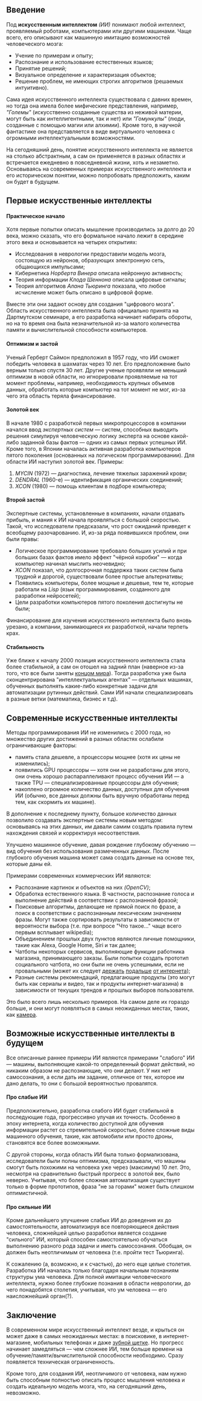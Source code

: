 
## Введение

Под __искусственным интеллектом__ _(ИИ)_ понимают любой интеллект, 
проявляемый роботами, компьютерами или другими машинами. Чаще всего, его 
описывают как машинную имитацию возможностей человеческого мозга:
* Учение по примерам и опыту;
* Распознание и использование естественных языков;
* Принятие решений;
* Визуальное определение и характеризация объектов;
* Решение проблем, не имеющих строгих алгоритмов (решаемых интуитивно).

Сама идея искусственного интеллекта существовала с давних времен, но тогда
она имела более мифические представления, например, _"Големы"_ (искусственно
созданные существа из неживой материи, могут быть как интеллигентными, так и 
нет) или _"Гомункулы"_ (люди, созданные с помощью магии или алхимии). Кроме 
того, в научной фантастике она представляется в виде виртуального человека с 
огромными интеллектуальными возможностями.

На сегодняшний день, понятие искусственного интеллекта не является на столько 
абстрактным, а сам он применяется в разных областях и встречается ежедневно в 
повседневной жизни, хоть и незаметно. Основываясь на современных примерах 
искусственного интеллекта и его историческом понятии, можно попробовать 
предположить, каким он будет в будущем.

## Первые искусственные интеллекты

#### Практическое начало

Хотя первые попытки описать мышление производились за долго до 20 века, 
можно сказать, что его формальное начало лежит в середине этого века и 
основывается на четырех открытиях:

* Исследования в неврологии предоставили модель мозга, состоящую из нейронов, 
образующих электронную сеть, общающихся импульсами;
* Кибернетика _Норберта Винера_ описала нейронную активность;
* Теория информации _Клода Шеннона_ описала цифровые сигналы;
* Теория алгоритмов _Алана Тьюринга_ показала, что любое исчисление может быть 
описано в цифровой форме.

Вместе эти они задают основу для создания "цифрового мозга". Область 
искусственного интеллекта была официально принята на Дартмутском семинаре, 
а его разработка начинает набирать обороты, но на то время она была 
незначительной из-за малого количества памяти и вычислительной способности 
компьютеров.

#### Оптимизм и застой

Ученый Герберт Саймон предположил в 1957 году, что ИИ сможет победить человека 
в шахматах через 10 лет. Его предположение было верным только спустя 30 лет.
Другие ученые проявляли не меньший оптимизм в новой области, но игнорировали
проявляемые на тот момент проблемы, например, необходимость крупных объемов
данных, обработать которые компьютер на тот момент не мог, из-за чего эта 
область теряла финансирование.

#### Золотой век

В начале 1980 с разработкой первых микропроцессоров в компании начался ввод 
_экспертных систем_ — систем, способных выводить решения симулируя 
человеческую логику эксперта на основе какой-либо заданной базы 
фактов — одних из самых первых успешных ИИ. Кроме того, в Японии началась 
активная разработка компьютеров пятого поколения (основанных на логическом
программировании). Для области ИИ наступил золотой век. Примеры:

1. _MYCIN_ (1972) — диагностика, лечение тяжелых заражений крови;
2. _DENDRAL_ (1960-е) — идентификация органических соединений;
3. _XCON_ (1980) — помощь клиентам в подборе компьютера; 

#### Второй застой

Экспертные системы, установленные в компаниях, начали отдавать прибыль, и 
мания к ИИ начала проявляться с большой скоростью. Такой, что исследователи 
предсказали, что рост ожиданий приведет к всеобщему разочарованию. И, из-за 
ряда появившихся проблем, они были правы:

* Логическое программирование требовало больших усилий и при больших базах 
фактов имело эффект "чёрной коробки" — когда компьютер начинал мыслить
неочевидно;
* _XCON_ показал, что долгосрочная поддержка таких систем была трудной и
дорогой, существовали более простые альтернативы;
* Появились компьютеры, более мощные и дешевые, тем те, которые работали на
_Lisp_ (язык программирования, созданного для разработки нейросетей);
* Цели разработки компьютеров пятого поколения достигнуты не были; 

Финансирование для изучения искусственного интеллекта было вновь
урезано, а компании, занимающиеся их разработкой, начали терпеть крах.

#### Стабильность

Уже ближе к началу 2000 позиция искусственного интеллекта стала более
стабильной, а сам он отошел на задний план (наверное из-за того, что все были
заняты [концом мира][4]). Тогда разработка уже была сконцентрирована 
"интеллектуальных агентах" — отдельных машинах, обученных 
выполнять какие-либо конкретные задачи для автоматизации рутинных действий.
Сами ИИ начали специализировать в разные ветки (математика, бизнес и т.д).

## Современные искусственные интеллекты

Методы программирования ИИ не изменились с 2000 года, но множество других
достижений в разных областях ослабили ограничивающие факторы:
* память стала дешевле, а процессоры мощнее (хотя их цены не изменились);
* появились GPU процессоры — хотя они не разработаны для этого, они очень 
хорошо распараллеливают процесс обучения ИИ — а также TPU — 
специализированные процессоры для обучения;
* накоплено огромное количество данных, доступных для обучения ИИ (обычно,
все данных должны быть вручную обработаны перед тем, как скормить 
их машине).

В дополнение к последнему пункту, большое количество данных позволило
создавать экспертные системы новым методом: основываясь на этих данных,
им давали самим создать правила путем нахождения связей и корректируя 
несоответствия.

Улучшено машинное обучение, давая рождение глубокому обучению — вид
обучения без использования размеченных данных. После глубокого обучения
машина может сама создать данные на основе тех, которые даны ей.

Примерами современных коммерческих ИИ являются:
* Распознание картинок и объектов на них _(OpenCV)_;
* Обработка естественного языка. В частности, распознание голоса
и выполнение действий в соответствии с распознанной фразой;
* Поисковые алгоритмы, делающие не прямой поиск по фразе, 
а поиск в соответствии с распознанным лексическим значением фразы.
Могут также сортировать результаты в зависимости от вероятности выбора
(т.е. при вопросе "Что такое..." чаще всего первым всплывает wikipedia);
* Объединением прошлых двух пунктов являются личные помощники,
такие как Alexa, Google Home, Siri и так далее;
* Чатботы некоторых сервисов, выполняющие функции работника магазина,
принимающего заказы. Были попытки создать прототип социального чатбота,
но они были не очень успешными, если не провальными
(может их следует [держать][7] [подальше][8] [от интернета][9]);
* Разные системы рекомендаций, предлагающие продукты
(это могут быть как сериалы и видео, так и продукты интернет-магазина)
в зависимости от текущих трендов и прошлых выборов пользователя.

Это было всего лишь несколько примеров. На самом деле их гораздо больше,
и они могут появляться в самых неожиданных местах, таких, как [камера][10].

## Возможные искусственные интеллекты в будущем

Все описанные раннее примеры ИИ являются примерами "слабого" ИИ —
машины, выполняющие какой-то определенный формат действий,
но никаким образом не распознающие, что они делают. У них нет 
самосознания, а если дать им задание, отличное от тех, которое им дано делать, 
то они с большой вероятностью провалятся.

#### Про слабые ИИ

Предположительно, разработка слабого ИИ будет стабильной в последующие
года, прогрессивно улучая их точность. Особенно в эпоху интернета, когда
количество доступной для обучения информации растет со стремительной
скоростью, более сложные виды машинного обучения, такие, как автомобили
или просто дроны, становятся все более возможными.

С другой стороны, когда область ИИ была только формализована, 
исследователи были полны оптимизма, предсказывали, что машины смогут 
быть похожими на человека уже через (максимум) 10 лет. Это, несмотря на
сравнительно быстрый прогресс в золотой век, было неверно. Учитывая,
что более сложная автоматизация существует только в форме прототипов,
фраза "не за горами" может быть слишком оптимистичной. 

#### Про сильные ИИ

Кроме дальнейшего улучшение слабых ИИ до доведения их до самостоятельности, 
автоматизируя все повторяющиеся действия человека, сложнейшей целью
разработки является создание "сильного" ИИ, который способен самостоятельно 
обучаться выполнению разного рода задачи и иметь самосознания. Обобщая, 
он должен быть неотличимым от человека (т.е. пройти тест Тьюринга).

К сожалению (а, возможно, и к счастью), до него еще целые столетия. Разработка
ИИ началась только благодаря начальным познаниям структуры ума человека.
Для полной имитации человеческого интеллекта, нужно более глубокие познания
в области неврологии, до чего понадобятся столетия, учитывая, что ум 
человека — его наисложнейший орган(?).

## Заключение

В современном мире искусственный интеллект везде, и крыться он может даже
в самых неожиданных местах: в поисковике, в интернет-магазине, мобильных
телефонах и даже [зубной щетке][13]. Но прогресс начинает замедляться —
чем сложнее ИИ, тем больше времени на обучение/памяти/вычислительной 
способности необходимо. Сразу появляется техническая ограниченность.

Кроме того, для создания ИИ, неотличимого от человека, нам нужно быть 
способным полностью описать процесс мышления человека и создать идеальную
модель мозга, что, на сегодняшний день, невозможно.

[1]: (https://www.ibm.com/cloud/learn/what-is-artificial-intelligence)
[2]: (https://en.wikipedia.org/wiki/History_of_artificial_intelligence)
[3]: (https://www.coe.int/en/web/artificial-intelligence/history-of-ai)
[4]: (https://www.youtube.com/watch?v=h-StyszRCzc)
[5]: (https://www.section.io/engineering-education/intelligent-agents-in-ai/)

[6]: (https://beebom.com/examples-of-artificial-intelligence/)

[7]: (https://www.9news.com.au/technology/japanese-ai-bot-with-the-personality-of-teen-develops-depression/9396b203-1446-4cc0-acba-3e3f2ef1c690)
[8]: (https://web.archive.org/web/20190130071430/https://www.businessinsider.com/microsoft-deletes-racist-genocidal-tweets-from-ai-chatbot-tay-2016-3)
[9]: (https://qz.com/1340990/microsofts-politically-correct-chat-bot-is-even-worse-than-its-racist-one/)

[10]: (https://www.samsung.com/semiconductor/minisite/exynos/technology/ai-camera/)

[11]: (https://www.ibm.com/cloud/learn/strong-ai)
[12]: (https://marsner.com/blog/the-current-state-of-ai/)
[13]: (https://www.oralb.com.au/en-au/product-collections/genius-ai)
